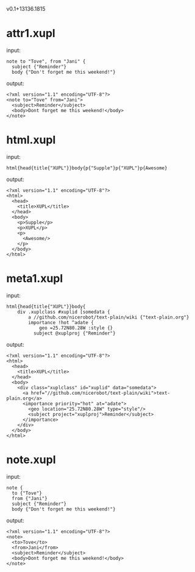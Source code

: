 v0.1+13136.1815

# attr1.xupl

input:

    note to "Tove", from "Jani" {
      subject {"Reminder"}
      body {"Don't forget me this weekend!"}


output:

    <?xml version="1.1" encoding="UTF-8"?>
    <note to="Tove" from="Jani">
      <subject>Reminder</subject>
      <body>Dont forget me this weekend!</body>
    </note>

# html.xupl

input:

    html{head{title{"XUPL"}}body{p{"Supple"}p{"XUPL"}p{Awesome}


output:

    <?xml version="1.1" encoding="UTF-8"?>
    <html>
      <head>
        <title>XUPL</title>
      </head>
      <body>
        <p>Supple</p>
        <p>XUPL</p>
        <p>
          <Awesome/>
        </p>
      </body>
    </html>

# meta1.xupl

input:

    html{head{title{"XUPL"}}body{
    	div .xuplclass #xuplid [somedata {
    		a //github.com/nicerobot/text-plain/wiki {"text-plain.org"}
    		importance !hot ^adate {
    			geo =25.72N80.28W :style {}
    		  subject @xuplproj {"Reminder"}


output:

    <?xml version="1.1" encoding="UTF-8"?>
    <html>
      <head>
        <title>XUPL</title>
      </head>
      <body>
        <div class="xuplclass" id="xuplid" data="somedata">
          <a href="//github.com/nicerobot/text-plain/wiki">text-plain.org</a>
          <importance priority="hot" at="adate">
            <geo location="25.72N80.28W" type="style"/>
            <subject project="xuplproj">Reminder</subject>
          </importance>
        </div>
      </body>
    </html>

# note.xupl

input:

    note {
      to {"Tove"}
      from {"Jani"}
      subject {"Reminder"}
      body {"Don't forget me this weekend!"}


output:

    <?xml version="1.1" encoding="UTF-8"?>
    <note>
      <to>Tove</to>
      <from>Jani</from>
      <subject>Reminder</subject>
      <body>Dont forget me this weekend!</body>
    </note>
